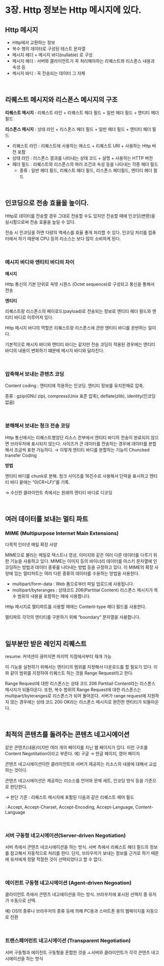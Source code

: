 # 3장. Http 정보는 Http 메시지에 있다.

## Http 메시지

- Http에서 교환하는 정보
- 복수 행의 데이터로 구성된 테스트 문자열
- 메시지 헤더 + 메시지 바디(nullable) 로 구성
- 메시지 헤더 : 서버와 클라이언트가 꼭 처리해야하는 리퀘스트와 리스폰스 내용과 속성 등
- 메시지 바디 : 꼭 전송되는 데이터 그 자체

</br>

## 리퀘스트 메시지와 리스폰스 메시지의 구조

**리퀘스트 메시지** : 리퀘스트 라인 + 리퀘스트 헤더 필드 + 일반 헤더 필드 + 엔티티 헤더 필드

**리스폰스 메시지** : 상태 라인 + 리스폰스 헤더 필드 + 일반 헤더 필드 + 엔티티 헤더 필드 

- 리퀘스트 라인 : 리퀘스트에 사용하는 메소드 + 리퀘스트 URI + 사용하는 Http 버전 포함
- 상태 라인 : 리스폰스 결과를 나타내는 상태 코드 + 설명 + 사용하는 HTTP 버전
- 헤더 필드 : 리퀘스트와 리스폰스의 여러 조건과 속성 등을 나타내는 각종 헤더 필드
    - 종류 : 일반 헤더 필드, 리퀘스트 헤더 필드, 리스폰스 헤더필드, 엔티티 헤더 필드
    
</br>

## 인코딩으로 전송 효율을 높이다.

Http로 데이터를 전송할 경우 그대로 전송할 수도 있지만 전송할 때에 인코딩(변환)을 실시함으로써 전송 효율을 높일 수 있다. 

전송 시 인코딩을 하면 다량의 액세스를 효율 좋게 처리할 수 있다. 인코딩 처리를 컴퓨터에서 하기 때문에 CPU 등의 리소스는 보다 많이 소비하게 된다. 

</br>

### 메시지 바디와 엔티티 바디의 차이

**메시지** 

Http 통신의 기본 단위로 옥텟 시퀀스 (Octet sequence)로 구성되고 통신을 통해서 전송

**엔티티** 

리퀘스트랑 리스폰스의 페이로드(payload)로 전송되는 정보로 엔티티 헤더 필드와 엔티티 바디로 이루어져 있다. 

Http 메시지 바디의 역할은 리퀘스트랑 리스폰스에 관한 엔티티 바디를 운반하는 일이다.

기본적으로 메시지 바디와 엔티티 바디는 같지만 전송 코딩이 적용된 경우에는 엔티티 바디의 내용이 변화하기 떄문에 메시지 바디와 달라진다. 

</br>

### 압축해서 보내는 콘텐츠 코딩

Content coding : 엔티티에 적용하는 인코딩. 엔티티 정보를 유지한채로 압축. 

종류 : gzip(GNU zip), compress(Unix 표준 압축), deflate(zlib), identity(인코딩 없음)

</br>

### 분해해서 보내는 청크 전송 코딩

Http 통신에서는 리퀘스트했었던 리소스 전부에서 엔티티 바디의 전송이 완료되지 않으면 브라우저에 표시되지 않는다. 사이즈가 큰 데이터를 전송하는 경우에 데이터를 분할해서 조금씩 표현 가능하다. → 이렇게 엔티티 바디를 분할하는 기능이 Chuncked transfer Coding

**방법**

엔티티 바디를 chunk로 분해. 청크 사이즈를 16진수로 사용해서 단락을 표시하고 엔티티 바디 끝에는 “0(CR+LF)”를 기록. 

→ 수신한 클라이언트 측에서는 원래의 엔티티 바디로 디코딩

</br>

## 여러 데이터를 보내는 멀티 파트

### MIME (Multipurpose Internet Main Extensions)

다목적 인터넷 메일 확장 사양

MIME으로 불리는 메일로 텍스트나 영상, 이미지와 같은 여러 다른 데이터를 다루기 위한 기능을 사용하고 있다. MIME는 이미지 등의 바이너리 데이터를 아스키 문자열에 인코딩하는 방법과 데이터 종류를 나타내는 방법 등을 규정하고 있다. 이 MIME의 확장 사양에 있는 멀티파트는 여러 다른 종류의 데이터를 수용하는 방법을 사용한다. 

- multipart/form-data : Web 폼으로부터 파일 업로드에 사용됩니다.
- multipart/byteranges : 상태코드 206(Partitial Content) 리스폰스 메시지가 복수 범위의 내용을 포함하는 때에 사용합니다.

Http 메시지로 멀티파트를 사용할 때에는 Content-type 헤더 필드를 사용한다. 

멀티파트 각각의 엔티티를 구분하기 위해 “boundary” 문자열을 사용합니다. 

</br>

## 일부분만 받은 레인지 리퀘스트

resume: 커넥션이 끊어지면 마지막 지점에서부터 재개 가능

이 기능을 실현하기 위해서는 엔티티의 범위를 지정해서 다운로드를 할 필요가 있다. 이와 같이 범위를 지정하여 리퀘스트 하는 것을 Range Request라고 한다. 

Range Request에 대한 리스폰스는 상태 코드 206 Partitail Content라는 리스폰스 메시지가 되돌아온다. 또한, 복수 범위의 Range Request에 대한 리스폰스는 multipart/byteranges로 리스폰스가 되어 돌아온다. 서버가 range request에 지원하지 않는 경우에는 상태 코드 200 OK라는 리스폰스 메시지로 완전한 엔티티가 되돌아온다. 

</br>

## 최적의 콘텐츠를 돌려주는 콘텐츠 네고시에이션

같은 콘텐츠(내용)이지만 여러 개의 페이지를 지닌 웹 페이지가 있다. 이런 구조를 Content Negotitation이라고 부른다. 예) 구글 → 한글 페이지, 영어 페이지

콘텐츠 네고시에이션이란 클라이언트와 서버가 제공하는 리소스의 내용에 대해서 교섭하는 것이다. 

콘텐츠 네고시에이션은 제공하는 리소스를 언어와 문제 세트, 인코딩 방식 등을 기준으로 판단한다. 

→ 판단 기준 : 리퀘스트 메시지에 포함된 다음과 같은 리퀘스트 헤어 필드

: Accept, Accept-Charset, Accept-Encoding, Accept-Language, Content-Language

</br>

### 서버 구동형 네고시에이션(Server-driven Negotiation)

서버 측에서 콘텐츠 네코시에이션을 하는 방식. 서버 측에서 리퀘스트 헤더 필드의 정보를 참고해서 자동적으로 처리를 한다. 단지, 브라우저가 보내는 정보를 근거로 하기 때문에 유저에게 정말 적절한 것이 선택되었다고 할 수 없다. 

</br>

### 에이전트 구동형 네고시에이션 (Agent-driven Negoation)

클라이언트 측에서 콘텐츠 네고에이션을 하는 방식. 브라우저에 표시된 선택지 중 유저가 수동으로 선택. 

예) OS의 종류나 브라우저의 종류 등에 의해 PC용과 스마트폰 용의 웹페이지를 자동으로 전환

</br>

### 트랜스페어런트 네고시에이션 (Transparent Negotiation)

서버 구동형과 에이전트 구동형을 혼합한 것을 ㅗ서버와 클라이언트가 각각 콘텐츠 네고시에이션을 하는 방식
